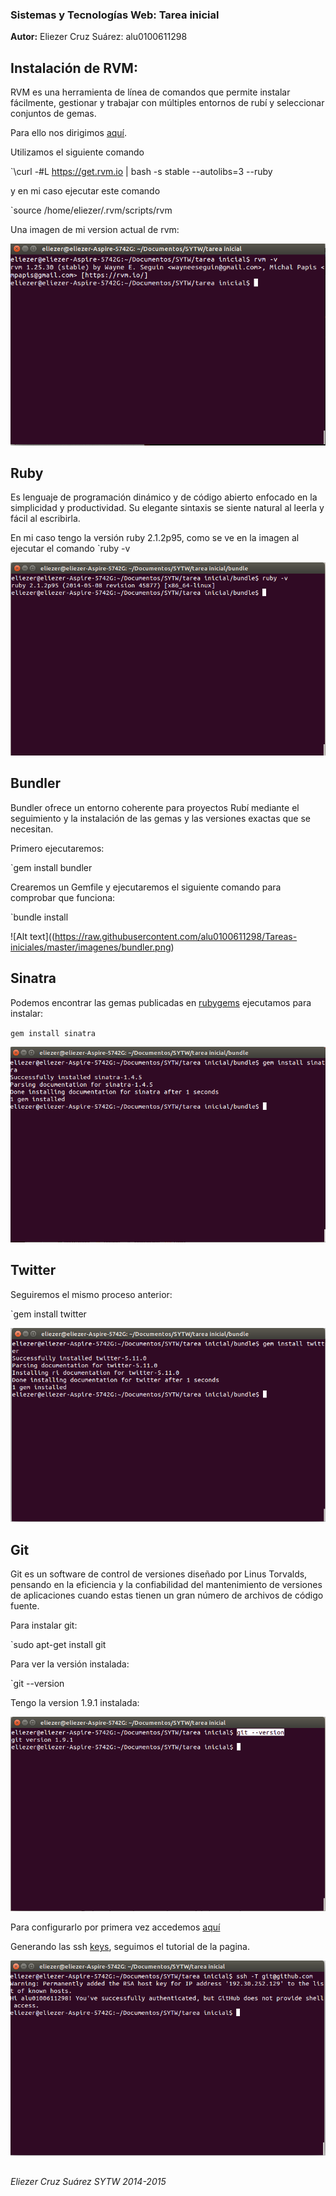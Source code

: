 ### Sistemas y Tecnologías Web: Tarea inicial

**Autor:** Eliezer Cruz Suárez: alu0100611298

## Instalación de RVM:

RVM es una herramienta de línea de comandos que permite instalar fácilmente, gestionar y trabajar con múltiples entornos de rubí y seleccionar conjuntos de gemas.

Para ello nos dirigimos [aquí](http://crguezl.github.io/apuntes-ruby/node571.html).

Utilizamos el siguiente comando

`\curl -#L https://get.rvm.io | bash -s stable --autolibs=3 --ruby

y en mi caso ejecutar este comando

`source /home/eliezer/.rvm/scripts/rvm

Una imagen de mi version actual de rvm:

![Alt text](https://raw.githubusercontent.com/alu0100611298/Tareas-iniciales/master/imagenes/rvm.png)

## Ruby

Es lenguaje de programación dinámico y de código abierto enfocado en la simplicidad y productividad. Su elegante sintaxis se siente natural al leerla y fácil al escribirla.

En mi caso tengo la versión ruby 2.1.2p95, como se ve en la imagen al ejecutar el comando `ruby -v

![Alt text](https://raw.githubusercontent.com/alu0100611298/Tareas-iniciales/master/imagenes/ruby.png)


## Bundler

Bundler ofrece un entorno coherente para proyectos Rubí mediante el seguimiento y la instalación de las gemas y las versiones exactas que se necesitan.

Primero ejecutaremos:

`gem install bundler

Crearemos un Gemfile y ejecutaremos el siguiente comando para comprobar que funciona:

`bundle install

![Alt text]((https://raw.githubusercontent.com/alu0100611298/Tareas-iniciales/master/imagenes/bundler.png)

## Sinatra

Podemos encontrar las gemas publicadas en [rubygems](https://rubygems.org/) ejecutamos para instalar:

`gem install sinatra`

![Alt text](https://raw.githubusercontent.com/alu0100611298/Tareas-iniciales/master/imagenes/sinatra.png)

## Twitter

Seguiremos el mismo proceso anterior:

`gem install twitter

![Alt text](https://raw.githubusercontent.com/alu0100611298/Tareas-iniciales/master/imagenes/twitter.png)

## Git

Git es un software de control de versiones diseñado por Linus Torvalds, pensando en la eficiencia y la confiabilidad del mantenimiento de versiones de aplicaciones cuando estas tienen un gran número de archivos de código fuente.

Para instalar git:

`sudo apt-get install git

Para ver la versión instalada:

`git --version

Tengo la version 1.9.1 instalada:

![Alt text](https://raw.githubusercontent.com/alu0100611298/Tareas-iniciales/master/imagenes/git.png)

Para configurarlo por primera vez accedemos [aquí](https://help.github.com/articles/set-up-git)

Generando las ssh [keys](https://help.github.com/articles/generating-ssh-keys), seguimos el tutorial de la pagina.

![Alt text](https://raw.githubusercontent.com/alu0100611298/Tareas-iniciales/master/imagenes/ssh.png)

##   

*Eliezer Cruz Suárez SYTW 2014-2015*
